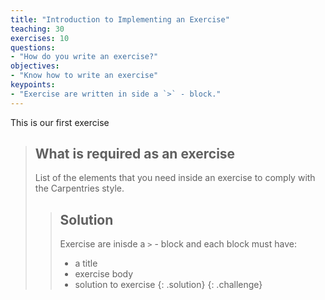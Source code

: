 ```yaml
---
title: "Introduction to Implementing an Exercise"
teaching: 30
exercises: 10
questions:
- "How do you write an exercise?"
objectives:
- "Know how to write an exercise"
keypoints:
- "Exercise are written in side a `>` - block."
---
```


This is our first exercise

> ## What is required as an exercise
>
> List of the elements that you need inside an exercise
> to comply with the Carpentries style.
>
> > ## Solution
> > Exercise  are inisde a `>` - block and each block must have:
> >
> > - a title
> > - exercise body
> > - solution to exercise
> {: .solution}
{: .challenge}
